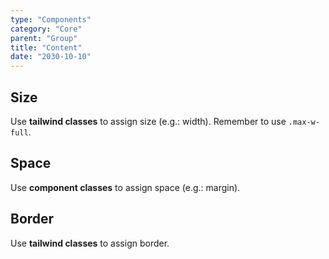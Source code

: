 ```yaml
---
type: "Components"
category: "Core"
parent: "Group"
title: "Content"
date: "2030-10-10"
---
```


## Size

Use **tailwind classes** to assign size (e.g.: width). Remember to use `.max-w-full`.

<demo>
  <demovanilla src="vanilla/components/core/group/size">
  </demovanilla>
</demo>

## Space

Use **component classes** to assign space (e.g.: margin).

<demo>
  <demovanilla src="vanilla/components/core/group/space">
  </demovanilla>
</demo>

<demo>
  <demovanilla src="vanilla/components/core/group/space-vertical">
  </demovanilla>
</demo>

## Border

Use **tailwind classes** to assign border.

<demo>
  <demovanilla src="vanilla/components/core/group/border">
  </demovanilla>
</demo>

<demo>
  <demovanilla src="vanilla/components/core/group/border-vertical">
  </demovanilla>
</demo>

